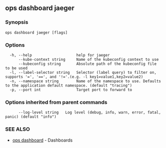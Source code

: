 ## ops dashboard jaeger



### Synopsis



```
ops dashboard jaeger [flags]
```

### Options

```
  -h, --help                    help for jaeger
      --kube-context string     Name of the kubeconfig context to use
      --kubeconfig string       Absolute path of the kubeconfig file to be used
  -l, --label-selector string   Selector (label query) to filter on, supports '=', '==', and '!='.(e.g. -l key1=value1,key2=value2)
  -n, --namespace string        Name of the namespace to use. Defaults to the application default namespace. (default "tracing")
  -p, --port int                Target port to forward to
```

### Options inherited from parent commands

```
      --log-level string   Log level (debug, info, warn, error, fatal, panic) (default "info")
```

### SEE ALSO

* [ops dashboard](ops_dashboard.md)	 - Dashboards


